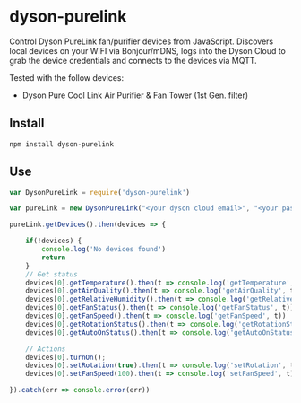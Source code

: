 # dyson-purelink

Control Dyson PureLink fan/purifier devices from JavaScript. Discovers local devices on your WIFI via Bonjour/mDNS, logs into the Dyson Cloud to grab the device credentials and connects to the devices via MQTT. 

Tested with the follow devices:
- Dyson Pure Cool Link Air Purifier & Fan Tower (1st Gen. filter)

## Install
```
npm install dyson-purelink
```

## Use

```javascript
var DysonPureLink = require('dyson-purelink')

var pureLink = new DysonPureLink("<your dyson cloud email>", "<your password>");

pureLink.getDevices().then(devices => {

    if(!devices) {
        console.log('No devices found')
        return
    }
    // Get status
    devices[0].getTemperature().then(t => console.log('getTemperature', t))
    devices[0].getAirQuality().then(t => console.log('getAirQuality', t))
    devices[0].getRelativeHumidity().then(t => console.log('getRelativeHumidity', t))
    devices[0].getFanStatus().then(t => console.log('getFanStatus', t))
    devices[0].getFanSpeed().then(t => console.log('getFanSpeed', t))
    devices[0].getRotationStatus().then(t => console.log('getRotationStatus', t))
    devices[0].getAutoOnStatus().then(t => console.log('getAutoOnStatus', t))

    // Actions
    devices[0].turnOn();
    devices[0].setRotation(true).then(t => console.log('setRotation', t))
    devices[0].setFanSpeed(100).then(t => console.log('setFanSpeed', t))

}).catch(err => console.error(err))

```
